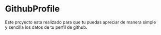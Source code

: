 # GithubProfile
Este proyecto esta realizado para que tu puedas apreciar de manera simple y sencilla los datos de tu perfil de github.

